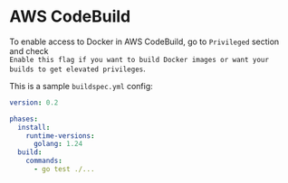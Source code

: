# AWS CodeBuild

To enable access to Docker in AWS CodeBuild, go to `Privileged` section and check  
`Enable this flag if you want to build Docker images or want your builds to get elevated privileges`.

This is a sample `buildspec.yml` config:

```yaml
version: 0.2

phases:
  install:
    runtime-versions:
      golang: 1.24
  build:
    commands:
      - go test ./...
```
